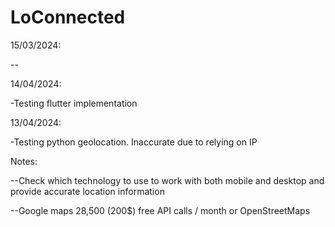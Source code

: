﻿# LoConnected

15/03/2024:

--

14/04/2024:

-Testing flutter implementation

13/04/2024:

-Testing python geolocation. Inaccurate due to relying on IP

Notes:

--Check which technology to use to work with both mobile and desktop and provide accurate location information

--Google maps 28,500 (200$) free API calls / month or OpenStreetMaps
